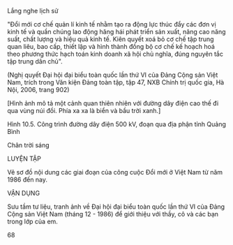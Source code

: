 Lắng nghe lịch sử

"Đổi mới cơ chế quản lí kinh tế nhằm tạo ra động lực thúc đẩy các đơn vị kinh tế và quần chúng lao động hăng hái phát triển sản xuất, nâng cao năng suất, chất lượng và hiệu quả kinh tế. Kiên quyết xoá bỏ cơ chế tập trung quan liêu, bao cấp, thiết lập và hình thành đồng bộ cơ chế kế hoạch hoá theo phương thức hạch toán kinh doanh xã hội chủ nghĩa, đúng nguyên tắc tập trung dân chủ".

(Nghị quyết Đại hội đại biểu toàn quốc lần thứ VI của Đảng Cộng sản Việt Nam, trích trong Văn kiện Đảng toàn tập, tập 47, NXB Chính trị quốc gia, Hà Nội, 2006, trang 902)

[Hình ảnh mô tả một cảnh quan thiên nhiên với đường dây điện cao thế đi qua vùng núi đồi. Phía xa xa là biển và bầu trời xanh.]

Hình 10.5. Công trình đường dây điện 500 kV, đoạn qua địa phận tỉnh Quảng Bình

Chân trời sáng

LUYỆN TẬP

Vẽ sơ đồ nội dung các giai đoạn của công cuộc Đổi mới ở Việt Nam từ năm 1986 đến nay.

VẬN DỤNG

Sưu tầm tư liệu, tranh ảnh về Đại hội đại biểu toàn quốc lần thứ VI của Đảng Cộng sản Việt Nam (tháng 12 - 1986) để giới thiệu với thầy, cô và các bạn trong lớp của em.

68
